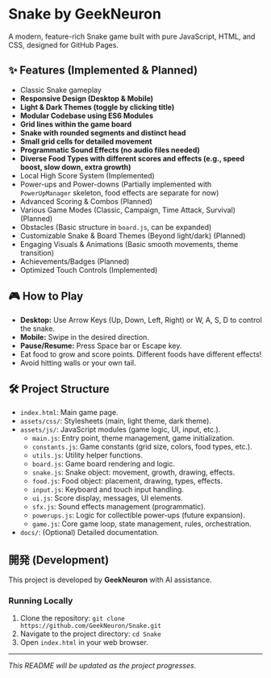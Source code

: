 # Snake by GeekNeuron

A modern, feature-rich Snake game built with pure JavaScript, HTML, and CSS, designed for GitHub Pages.

## ✨ Features (Implemented & Planned)

* Classic Snake gameplay
* **Responsive Design (Desktop & Mobile)**
* **Light & Dark Themes (toggle by clicking title)**
* **Modular Codebase using ES6 Modules**
* **Grid lines within the game board**
* **Snake with rounded segments and distinct head**
* **Small grid cells for detailed movement**
* **Programmatic Sound Effects (no audio files needed)**
* **Diverse Food Types with different scores and effects (e.g., speed boost, slow down, extra growth)**
* Local High Score System (Implemented)
* Power-ups and Power-downs (Partially implemented with `PowerUpManager` skeleton, food effects are separate for now)
* Advanced Scoring & Combos (Planned)
* Various Game Modes (Classic, Campaign, Time Attack, Survival) (Planned)
* Obstacles (Basic structure in `board.js`, can be expanded)
* Customizable Snake & Board Themes (Beyond light/dark) (Planned)
* Engaging Visuals & Animations (Basic smooth movements, theme transition)
* Achievements/Badges (Planned)
* Optimized Touch Controls (Implemented)

## 🎮 How to Play

* **Desktop:** Use Arrow Keys (Up, Down, Left, Right) or W, A, S, D to control the snake.
* **Mobile:** Swipe in the desired direction.
* **Pause/Resume:** Press Space bar or Escape key.
* Eat food to grow and score points. Different foods have different effects!
* Avoid hitting walls or your own tail.

## 🛠️ Project Structure

* `index.html`: Main game page.
* `assets/css/`: Stylesheets (main, light theme, dark theme).
* `assets/js/`: JavaScript modules (game logic, UI, input, etc.).
    * `main.js`: Entry point, theme management, game initialization.
    * `constants.js`: Game constants (grid size, colors, food types, etc.).
    * `utils.js`: Utility helper functions.
    * `board.js`: Game board rendering and logic.
    * `snake.js`: Snake object: movement, growth, drawing, effects.
    * `food.js`: Food object: placement, drawing, types, effects.
    * `input.js`: Keyboard and touch input handling.
    * `ui.js`: Score display, messages, UI elements.
    * `sfx.js`: Sound effects management (programmatic).
    * `powerups.js`: Logic for collectible power-ups (future expansion).
    * `game.js`: Core game loop, state management, rules, orchestration.
* `docs/`: (Optional) Detailed documentation.

## 開発 (Development)

This project is developed by **GeekNeuron** with AI assistance.

### Running Locally

1.  Clone the repository: `git clone https://github.com/GeekNeuron/Snake.git`
2.  Navigate to the project directory: `cd Snake`
3.  Open `index.html` in your web browser.

---
*This README will be updated as the project progresses.*
